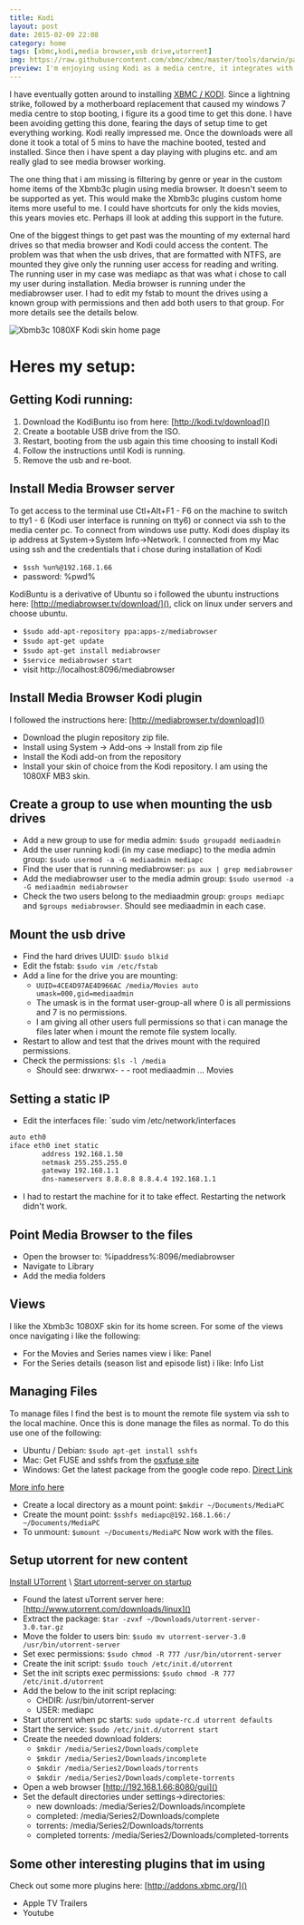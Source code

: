 ```yaml
---
title: Kodi
layout: post
date: 2015-02-09 22:08
category: home
tags: [xbmc,kodi,media browser,usb drive,utorrent]
img: https://raw.githubusercontent.com/xbmc/xbmc/master/tools/darwin/packaging/media/atv2/TopShelf.png
preview: I'm enjoying using Kodi as a media centre, it integrates with media browser making use of my library including all the meta data. Installing Kodi was interesting here's how i did it ...
---
```


I have eventually gotten around to installing [XBMC / KODI](http://kodi.tv/about). 
Since a lightning strike, followed by a motherboard replacement that caused my windows 7 media centre to stop booting, i figure its a good time to get this done. 
I have been avoiding getting this done, fearing the days of setup time to get everything working. 
Kodi really impressed me. 
Once the downloads were all done it took a total of 5 mins to have the machine booted, tested and installed. 
Since then i have spent a day playing with plugins etc. and am really glad to see media browser working. 

The one thing that i am missing is filtering by genre or year in the custom home items of the Xbmb3c plugin using media browser.
It doesn't seem to be supported as yet. 
This would make the Xbmb3c plugins custom home items more useful to me. 
I could have shortcuts for only the kids movies, this years movies etc. 
Perhaps ill look at adding this support in the future.

One of the biggest things to get past was the mounting of my external hard drives so that media browser and Kodi could access the content. 
The problem was that when the usb drives, that are formatted with NTFS, are mounted they give only the running user access for reading and writing. 
The running user in my case was mediapc as that was what i chose to call my user during installation. 
Media browser is running under the mediabrowser user. 
I had to edit my fstab to mount the drives using a known group with permissions and then add both users to that group.
For more details see the details below.

![Xbmb3c 1080XF Kodi skin home page](http://mediabrowser.tv/community/uploads/inline/2/544c42a5891da_1.png)

# Heres my setup:

## Getting Kodi running:

1. Download the KodiBuntu iso from here: [http://kodi.tv/download]()
2. Create a bootable USB drive from the ISO. 
4. Restart, booting from the usb again this time choosing to install Kodi
5. Follow the instructions until Kodi is running.
6. Remove the usb and re-boot.

## Install Media Browser server

To get access to the terminal use Ctl+Alt+F1 - F6 on the machine to switch to tty1 - 6 (Kodi user interface is running on tty6) or connect via ssh to the media center pc. 
To connect from windows use putty. Kodi does display its ip address at System->System Info->Network. 
I connected from my Mac using ssh and the credentials that i chose during installation of Kodi 

- `$ssh %un%@192.168.1.66`
- password: %pwd%

KodiBuntu is a derivative of Ubuntu so i followed the ubuntu instructions here: [http://mediabrowser.tv/download/](), click on linux under servers and choose ubuntu.

- `$sudo add-apt-repository ppa:apps-z/mediabrowser`
- `$sudo apt-get update`
- `$sudo apt-get install mediabrowser`
- `$service mediabrowser start`
- visit http://localhost:8096/mediabrowser

## Install Media Browser Kodi plugin

I followed the instructions here: [http://mediabrowser.tv/download]()

- Download the plugin repository zip file.
- Install using System -> Add-ons -> Install from zip file
- Install the Kodi add-on from the repository
- Install your skin of choice from the Kodi repository. I am using the 1080XF MB3 skin.

## Create a group to use when mounting the usb drives

- Add a new group to use for media admin: `$sudo groupadd mediaadmin`
- Add the user running kodi (in my case mediapc) to the media admin group: `$sudo usermod -a -G mediaadmin mediapc`
- Find the user that is running mediabrowser: `ps aux | grep mediabrowser`
- Add the mediabrowser user to the media admin group: `$sudo usermod -a -G mediaadmin mediabrowser`
- Check the two users belong to the mediaadmin group: `groups mediapc` and `$groups mediabrowser`. Should see mediaadmin in each case.

## Mount the usb drive

- Find the hard drives UUID: `$sudo blkid`
- Edit the fstab: `$sudo vim /etc/fstab`
- Add a line for the drive you are mounting: 
  - `UUID=4CE4D97AE4D966AC /media/Movies auto umask=000,gid=mediaadmin`
  - The umask is in the format user-group-all where 0 is all permissions and 7 is no permissions.
  - I am giving all other users full permissions so that i can manage the files later when i mount the remote file system locally.
- Restart to allow and test that the drives mount with the required permissions. 
- Check the permissions: `$ls -l /media`
  - Should see: drwxrwx- - - root mediaadmin ... Movies

## Setting a static IP

- Edit the interfaces file: `sudo vim /etc/network/interfaces

```bash
auto eth0
iface eth0 inet static
        address 192.168.1.50
        netmask 255.255.255.0
        gateway 192.168.1.1
        dns-nameservers 8.8.8.8 8.8.4.4 192.168.1.1
```
- I had to restart the machine for it to take effect. Restarting the network didn't work.

## Point Media Browser to the files

- Open the browser to: %ipaddress%:8096/mediabrowser
- Navigate to Library
- Add the  media folders

## Views

I like the Xbmb3c 1080XF skin for its home screen.
For some of the views once navigating i like the following:

- For the Movies and Series names view i like: Panel 
- For the Series details (season list and episode list) i like: Info List

## Managing Files

To manage files I find the best is to mount the remote file system via ssh to the local machine. 
Once this is done manage the files as normal.
To do this use one of the following:

- Ubuntu / Debian: `$sudo apt-get install sshfs`
- Mac: Get FUSE and sshfs from the [osxfuse site](http://osxfuse.github.io/)
- Windows: Get the latest package from the google code repo. [Direct Link](https://win-sshfs.googlecode.com/files/win-sshfs-0.0.1.5-setup.exe)

[More info here](https://www.digitalocean.com/community/tutorials/how-to-use-sshfs-to-mount-remote-file-systems-over-ssh)

- Create a local directory as a mount point: `$mkdir ~/Documents/MediaPC`
- Create the mount point: `$sshfs mediapc@192.168.1.66:/ ~/Documents/MediaPC`
- To unmount: `$umount ~/Documents/MediaPC`
Now work with the files.

## Setup utorrent for new content

[Install UTorrent](http://2buntu.com/articles/1307/installing-utorrent-server-on-ubuntu/) \ [Start utorrent-server on startup](http://ubuntumind.blogspot.com/2011/02/utorrent-on-ubuntu.html)

- Found the latest uTorrent server here: [http://www.utorrent.com/downloads/linux]()
- Extract the package: `$tar -zvxf ~/Downloads/utorrent-server-3.0.tar.gz`
- Move the folder to users bin: `$sudo mv utorrent-server-3.0 /usr/bin/utorrent-server`
- Set exec permissions: `$sudo chmod -R 777 /usr/bin/utorrent-server`
- Create the init script: `$sudo touch /etc/init.d/utorrent`
- Set the init scripts exec permissions: `$sudo chmod -R 777 /etc/init.d/utorrent`
- Add the below to the init script replacing:
  - CHDIR: /usr/bin/utorrent-server
  - USER: mediapc
- Start utorrent when pc starts: `sudo update-rc.d utorrent defaults`
- Start the service: `$sudo /etc/init.d/utorrent start`
- Create the needed download folders:
  - `$mkdir /media/Series2/Downloads/complete`
  - `$mkdir /media/Series2/Downloads/incomplete`
  - `$mkdir /media/Series2/Downloads/torrents`
  - `$mkdir /media/Series2/Downloads/complete-torrents`
- Open a web browser [http://192.168.1.66:8080/gui]()
- Set the default directories under settings->directories:
  - new downloads: /media/Series2/Downloads/incomplete
  - completed: /media/Series2/Downloads/complete
  - torrents: /media/Series2/Downloads/torrents
  - completed torrents: /media/Series2/Downloads/completed-torrents

<script src="https://gist.github.com/tjmkruger/b2538450498f5be108e5.js"></script>

## Some other interesting plugins that im using

Check out some more plugins here: [http://addons.xbmc.org/]()

- Apple TV Trailers
- Youtube
